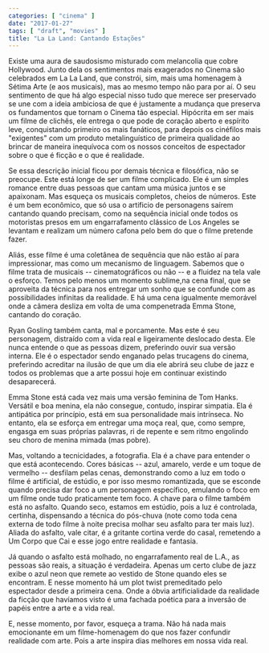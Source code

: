 ```yaml
---
categories: [ "cinema" ]
date: "2017-01-27"
tags: [ "draft", "movies" ]
title: "La La Land: Cantando Estações"
---
```

Existe uma aura de saudosismo misturado com melancolia que cobre
Hollywood. Junto dela os sentimentos mais exagerados no Cinema são
celebrados em La La Land, que constrói, sim, mais uma homenagem
à Sétima Arte (e aos musicais), mas ao mesmo tempo não para por
aí. O seu sentimento de que há algo especial nisso tudo que merece ser
preservado se une com a ideia ambiciosa de que é justamente a mudança
que preserva os fundamentos que tornam o Cinema tão especial. Hipócrita
em ser mais um filme de clichês, ele entrega o que pode de coração
aberto e espírito leve, conquistando primeiro os mais fanáticos, para
depois os cinéfilos mais "exigentes" com um produto metalinguístico
de primeira qualidade ao brincar de maneira inequívoca com os nossos
conceitos de espectador sobre o que é ficção e o que é realidade.

Se essa descrição inicial ficou por demais técnica e filosófica,
não se preocupe. Este está longe de ser um filme complicado. Ele é
um simples romance entre duas pessoas que cantam uma música juntos e se
apaixonam. Mas esqueça os musicais completos, cheios de números. Este é
um bem econômico, que só usa o artificio de personagens saírem cantando
quando precisam, como na sequência inicial onde todos os motoristas
presos em um engarrafamento clássico de Los Angeles se levantam e
realizam um número cafona pelo bem do que o filme pretende fazer.

Aliás, esse filme é uma coletânea de sequência que não estão aí
para impressionar, mas como um mecanismo de linguagem. Sabemos que o
filme trata de musicais -- cinematográficos ou não -- e a fluidez na
tela vale o esforço. Temos pelo menos um momento sublime,na cena final,
que se aproveita da técnica para nos entregar um sonho que se confunde
com as possibilidades infinitas da realidade. E há uma cena igualmente
memorável onde a câmera desliza em volta de uma compenetrada Emma Stone,
cantando do coração.

Ryan Gosling também canta, mal e porcamente. Mas este é seu personagem,
distraído com a vida real e ligeiramente deslocado desta. Ele nunca
entende o que as pessoas dizem, preferindo ouvir sua versão interna. Ele
é o espectador sendo enganado pelas trucagens do cinema, preferindo
acreditar na ilusão de que um dia ele abrirá seu clube de jazz e todos
os problemas que a arte possui hoje em continuar existindo desaparecerá.

Emma Stone está cada vez mais uma versão feminina de Tom
Hanks. Versátil e boa menina, ela não consegue, contudo, inspirar
simpatia. Ela é antipática por princípio, está em sua personalidade
mais intrínseca. No entanto, ela se esforça em entregar uma moça real,
que, como sempre, engasga em suas próprias palavras, ri de repente e
sem ritmo engolindo seu choro de menina mimada (mas pobre).

Mas, voltando a tecnicidades, a fotografia. Ela é a chave para entender
o que está acontecendo. Cores básicas -- azul, amarelo, verde e um
toque de vermelho -- desfilam pelas cenas, demonstrando como a luz em
todo o filme é artificial, de estúdio, e por isso mesmo romantizada,
que se esconde quando precisa dar foco a um personagem específico,
emulando o foco em um filme onde tudo praticamente tem foco. A chave
para o filme também está no asfalto. Quando seco, estamos em estúdio,
pois a luz é controlada, certinha, dispensando a técnica do pós-chuva
(note como toda cena externa de todo filme à noite precisa molhar seu
asfalto para ter mais luz). Aliada do asfalto, vale citar, é a gritante
cortina verde do casal, remetendo a Um Corpo que Cai e esse jogo entre
realidade e fantasia.

Já quando o asfalto está molhado, no engarrafamento real de L.A., as
pessoas são reais, a situação é verdadeira. Apenas um certo clube
de jazz exibe o azul neon que remete ao vestido de Stone quando eles se
encontram. E nesse momento há um plot twist premeditado pelo espectador
desde a primeira cena. Onde a óbvia artificialidade da realidade da
ficção que havíamos visto é uma fachada poética para a inversão
de papéis entre a arte e a vida real.

E, nesse momento, por favor, esqueça a trama. Não há nada mais
emocionante em um filme-homenagem do que nos fazer confundir realidade
com arte. Pois a arte inspira dias melhores em nossa vida real.
